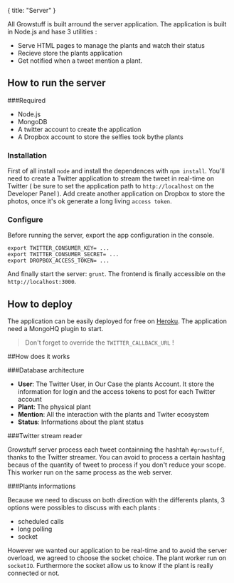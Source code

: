 {
  title: "Server"
}

All Growstuff is built arround the server application. The application is built in Node.js and hase 3 utilities :
* Serve HTML pages to manage the plants and watch their status
* Recieve store the plants application
* Get notified when a tweet mention a plant.

## How to run the server

###Required
* Node.js
* MongoDB
* A twitter account to create the application
* A Dropbox account to store the selfies took bythe plants

### Installation

First of all install `node` and install the dependences with `npm install`. You'll need to create a Twitter application to stream the tweet in real-time on Twitter ( be sure to set the application path to `http://localhost` on the Developer Panel ). Add create another application on Dropbox to store the photos, once it's ok generate a long living `access token`.

### Configure

Before running the server, export the app configuration in the console.

```
export TWITTER_CONSUMER_KEY= ...
export TWITTER_CONSUMER_SECRET= ...
export DROPBOX_ACCESS_TOKEN= ...
```

And finally start the server: `grunt`. The frontend is finally accessible on the `http://localhost:3000`.


## How to deploy

The application can be easily deployed for free on [Heroku](http://heroku.com). The application need a MongoHQ plugin to start.
>Don't forget to override the `TWITTER_CALLBACK_URL` !


##How does it works

###Database architecture

* **User**: The Twitter User, in Our Case the plants Account. It store the information for login and the access tokens to post for each Twitter account
* **Plant**: The physical plant
* **Mention**: All the interaction with the plants and Twiter ecosystem
* **Status**: Informations about the plant status

###Twitter stream reader

Growstuff server process each tweet containning the hashtah `#growstuff`, thanks to the Twitter streamer. You can avoid to process a certain hashtag becaus of the quantity of tweet to process if you don't reduce your scope.
This worker run on the same process as the web server.

###Plants informations

Because we need to discuss on both direction with the differents plants, 3 options were possibles to discuss with each plants :
* scheduled calls
* long polling
* socket

However we wanted our application to be real-time and to avoid the server overload, we agreed to choose the socket choice. The plant worker run on `socketIO`. Furthermore the socket allow us to know if the plant is really connected or not.
